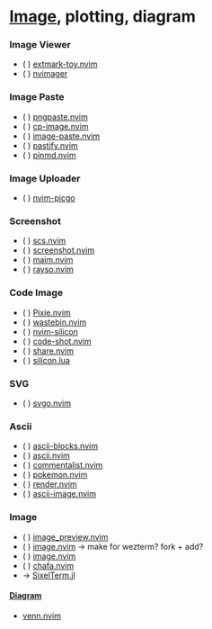 # [Image](https://yutkat.github.io/my-neovim-pluginlist/#image), plotting, diagram

### Image Viewer

* ( ) [extmark-toy.nvim](https://github.com/sunjon/extmark-toy.nvim)
* ( ) [nvimager](https://github.com/mbpowers/nvimager)

### Image Paste

* ( ) [pngpaste.nvim](https://github.com/koga1020/pngpaste.nvim)
* ( ) [cp-image.nvim](https://github.com/niuiic/cp-image.nvim)
* ( ) [image-paste.nvim](https://github.com/evanpurkhiser/image-paste.nvim)
* ( ) [pastify.nvim](https://github.com/TobinPalmer/pastify.nvim)
* ( ) [pinmd.nvim](https://github.com/zaiic/pinmd.nvim)

### Image Uploader

* ( ) [nvim-picgo](https://github.com/askfiy/nvim-picgo)

### Screenshot

* ( ) [scs.nvim](https://github.com/mattydebie/scs.nvim)
* ( ) [screenshot.nvim](https://github.com/Raeein/screenshot.nvim)
* ( ) [maim.nvim](https://github.com/kiran94/maim.nvim)
* ( ) [rayso.nvim](https://github.com/TobinPalmer/rayso.nvim)

### Code Image

* ( ) [Pixie.nvim](https://github.com/atlj/Pixie.nvim)
* ( ) [wastebin.nvim](https://github.com/matze/wastebin.nvim)
* ( ) [nvim-silicon](https://github.com/michaelrommel/nvim-silicon)
* ( ) [code-shot.nvim](https://github.com/niuiic/code-shot.nvim)
* ( ) [share.nvim](https://github.com/AlexXi19/share.nvim)
* ( ) [silicon.lua](https://github.com/0oAstro/silicon.lua)

### SVG

* ( ) [svgo.nvim](https://github.com/bennypowers/svgo.nvim)

### Ascii

* ( ) [ascii-blocks.nvim](https://github.com/superhawk610/ascii-blocks.nvim)
* ( ) [ascii.nvim](https://github.com/MaximilianLloyd/ascii.nvim)
* ( ) [commentalist.nvim](https://github.com/olidacombe/commentalist.nvim)
* ( ) [pokemon.nvim](https://github.com/ColaMint/pokemon.nvim)
* ( ) [render.nvim](https://github.com/mikesmithgh/render.nvim)
* ( ) [ascii-image.nvim](https://github.com/Jeansidharta/ascii-image.nvim)

### Image

* ( ) [image_preview.nvim](https://github.com/adelarsq/image_preview.nvim)
* ( ) [image.nvim](https://github.com/3rd/image.nvim) → make for wezterm? fork + add?
* ( ) [image.nvim](https://github.com/samodostal/image.nvim)
* ( ) [chafa.nvim](https://github.com/princejoogie/chafa.nvim)
* → [SixelTerm.jl](https://github.com/eschnett/SixelTerm.jl)

#### [Diagram](https://yutkat.github.io/my-neovim-pluginlist/#diagram)

* [venn.nvim](https://github.com/jbyuki/venn.nvim)
